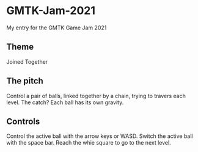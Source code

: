# GMTK-Jam-2021

My entry for the GMTK Game Jam 2021

## Theme

Joined Together

## The pitch

Control a pair of balls, linked together by a chain, trying to travers each level.
The catch? Each ball has its own gravity.


## Controls

Control the active ball with the arrow keys or WASD.
Switch the active ball with the space bar.
Reach the whie square to go to the next level.